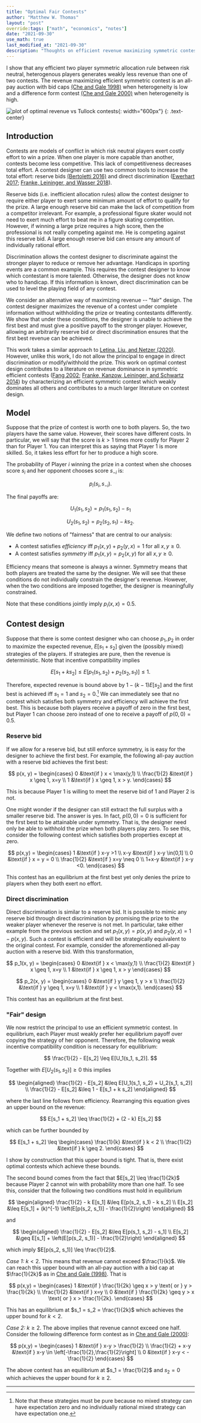 ```yaml
---
title: "Optimal Fair Contests"
author: "Matthew W. Thomas"
layout: "post"
override:tags: ["math", "economics", "notes"]
date: "2021-09-30"
use_math: true
last_modified_at: "2021-09-30"
description: "Thoughts on efficient revenue maximizing symmetric contests"
---
```


I show that any efficient two player symmetric allocation rule between risk neutral, heterogenous players generates weakly less revenue than one of two contests. The revenue maximizing efficient symmetric contest is an all-pay auction with bid caps [(Che and Gale 1998)](https://econpapers.repec.org/RePEc:aea:aecrev:v:88:y:1998:i:3:p:643-51) when heterogeneity is low and a difference form contest [(Che and Gale 2000)](https://econpapers.repec.org/RePEc:eee:gamebe:v:30:y:2000:i:1:p:22-43) when heterogeneity is high.

![plot of optimal revenue vs Tullock contests](/assets/images/posts/2021/pure-covert-discrimination.svg){: width="600px"}
{: .text-center}

## Introduction

Contests are models of conflict in which risk neutral players exert costly effort to win a prize. When one player is more capable than another, contests become less competitive. This lack of competitiveness decreases total effort. A contest designer can use two common tools to increase the total effort: reserve bids [(Bertoletti 2016)](https://econpapers.repec.org/RePEc:eee:reecon:v:70:y:2016:i:3:p:446-453) and direct discrimination ([Ewerhart 2017](https://econpapers.repec.org/RePEc:eee:ecolet:v:157:y:2017:i:c:p:167-170); [Franke, Leininger, and Wasser 2018](https://econpapers.repec.org/RePEc:eee:eecrev:v:104:y:2018:i:c:p:22-37)).

Reserve bids (i.e. inefficient allocation rules) allow the contest designer to require either player to exert some minimum amount of effort to qualify for the prize. A large enough reserve bid can make the lack of competition from a competitor irrelevant. For example, a professional figure skater would not need to exert much effort to beat me in a figure skating competition. However, if winning a large prize requires a high score, then the professional is not really competing against me. He is competing against this reserve bid. A large enough reserve bid can ensure any amount of individually rational effort.

Discrimination allows the contest designer to discriminate against the stronger player to reduce or remove her advantage. Handicaps in sporting events are a common example. This requires the contest designer to know which contestant is more talented. Otherwise, the designer does not know who to handicap. If this information is known, direct discrimination can be used to level the playing field of any contest.

We consider an alternative way of maximizing revenue -- "fair" design. The contest designer maximizes the revenue of a contest under complete information without withholding the prize or treating contestants differently. We show that under these conditions, the designer is unable to achieve the first best and must give a positive payoff to the stronger player. However, allowing an arbitrarily reserve bid or direct discrimination ensures that the first best revenue can be achieved.

This work takes a similar approach to [Letina, Liu, and Netzer (2020)](https://econpapers.repec.org/RePEc:cpr:ceprdp:14854). However, unlike this work, I do not allow the principal to engage in direct discrimination or modify/withhold the prize. This work on optimal contest design contributes to a literature on revenue dominance in symmetric efficient contests ([Fang 2002](https://econpapers.repec.org/RePEc:kap:pubcho:v:112:y:2002:i:3-4:p:351-71); [Franke, Kanzow, Leininger, and Schwartz 2014](https://econpapers.repec.org/RePEc:eee:gamebe:v:83:y:2014:i:c:p:116-126)) by characterizing an efficient symmetric contest which weakly dominates all others and contributes to a much larger literature on contest design.

## Model

Suppose that the prize of contest is worth one to both players. So, the two players have the same value. However, their scores have different costs. In particular, we will say that the score is $k > 1$ times more costly for Player 2 than for Player 1. You can interpret this as saying that Player 1 is more skilled. So, it takes less effort for her to produce a high score.

The probability of Player $i$ winning the prize in a contest when she chooses score $s_i$ and her opponent chooses score $s_{-i}$ is:

$$
    p_{i}(s_i, s_{-i}).
$$

The final payoffs are:

$$
    U_1(s_1, s_2) = p_1 (s_1, s_2) - s_1
$$

$$
    U_2(s_1, s_2) = p_2 (s_2, s_1) - k s_2.
$$

We define two notions of "fairness" that are central to our analysis:

* A contest satisfies *efficiency* iff $p_1 (x, y) + p_2 (y, x) = 1$ for all $x,y \geq 0$.
* A contest satisfies *symmetry* iff $p_1 (x, y) = p_2 (x, y)$ for all $x,y \geq 0$.

Efficiency means that someone is always a winner. Symmetry means that both players are treated the same by the designer. We will see that these conditions do not individually constrain the designer's revenue. However, when the two conditions are imposed together, the designer is meaningfully constrained. 

Note that these conditions jointly imply $p_i(x,x) = 0.5$.

## Contest design

Suppose that there is some contest designer who can choose $p_1, p_2$ in order to maximize the expected revenue, $E[s_1 + s_2]$ given the (possibly mixed) strategies of the players. If strategies are pure, then the revenue is deterministic. Note that incentive compatibility implies

$$
    E[s_1 + k s_2] \leq E[p_1 (s_1, s_2) + p_2 (s_2, s_1)] \leq 1.
$$

Therefore, expected revenue is bound above by $1 - (k - 1) E[s_2]$ and the first best is achieved iff $s_1 = 1$ and $s_2 = 0$.[^fbns] We can immediately see that no contest which satisfies both symmetry and efficiency will achieve the first best. This is because both players receive a payoff of zero in the first best, but Player 1 can choose zero instead of one to receive a payoff of $p(0,0) = 0.5$.

### Reserve bid

If we allow for a reserve bid, but still enforce symmetry, is is easy for the designer to achieve the first best. For example, the following all-pay auction with a reserve bid achieves the first best:

$$
    p(x, y) = 
    \begin{cases}
        0           &\text{if } x < \max(y,1) \\
        \frac{1}{2} &\text{if } x \geq 1, x=y \\
        1           &\text{if } x \geq 1, x > y.
    \end{cases}
$$

This is because Player 1 is willing to meet the reserve bid of 1 and Player 2 is not.

One might wonder if the designer can still extract the full surplus with a smaller reserve bid. The answer is yes. In fact, $p(0,0) = 0$ is sufficient for the first best to be attainable under symmetry. That is, the designer need only be able to withhold the prize when both players play zero. To see this, consider the following contest which satisfies both properties except at zero.

$$
    p(x,y) =
    \begin{cases}
        1           &\text{if } x-y >1 \\
        x-y         &\text{if } x-y \in(0,1] \\
        0           &\text{if } x = y = 0 \\
        \frac{1}{2} &\text{if } x=y \neq 0 \\
        1+x-y       &\text{if } x-y <0.
    \end{cases}
$$

This contest has an equilibrium at the first best yet only denies the prize to players when they both exert no effort.


### Direct discrimination

Direct discrimination is similar to a reserve bid. It is possible to mimic any reserve bid through direct discrimination by promising the prize to the weaker player whenever the reserve is not met. In particular, take either example from the previous section and set $p_1(x,y) = p(x,y)$ and $p_2(y,x) = 1 - p(x,y)$. Such a contest is efficient and will be strategically equivalent to the original contest. For example, consider the aforementioned all-pay auction with a reserve bid. With this transformation,

$$
    p_1(x, y) = 
    \begin{cases}
        0           &\text{if } x < \max(y,1) \\
        \frac{1}{2} &\text{if } x \geq 1, x=y \\
        1           &\text{if } x \geq 1, x > y
    \end{cases}
$$

$$
    p_2(x, y) = 
    \begin{cases}
        0           &\text{if } y \geq 1, y > x \\
        \frac{1}{2} &\text{if } y \geq 1, x=y \\
        1           &\text{if } y < \max(x,1).
    \end{cases}
$$

This contest has an equilibrium at the first best.

### "Fair" design

We now restrict the principal to use an efficient symmetric contest. In equilibrium, each Player must weakly prefer her equilibrium payoff over copying the strategy of her opponent. Therefore, the following weak incentive compatibility condition is necessary for equilibrium:

$$
    \frac{1}{2} - E[s_2] \leq E[U_1(s_1, s_2)].
$$

Together with $E[U_2(s_1, s_2)] \geq 0$ this implies

$$
    \begin{aligned}
        \frac{1}{2} - E[s_2] &\leq E[U_1(s_1, s_2) + U_2(s_1, s_2)] \\
        \frac{1}{2} - E[s_2] &\leq 1 - E[s_1 + k s_2]
    \end{aligned}
$$

where the last line follows from efficiency. Rearranging this equation gives an upper bound on the revenue:

$$
    E[s_1 + s_2] \leq \frac{1}{2} + (2 - k) E[s_2]
$$

which can be further bounded by

$$
    E[s_1 + s_2] \leq
    \begin{cases}
        \frac{1}{k} &\text{if } k < 2 \\
        \frac{1}{2} &\text{if } k \geq 2.
    \end{cases}
$$

I show by construction that this upper bound is tight. That is, there exist optimal contests which achieve these bounds.

The second bound comes from the fact that $E[s_2] \leq \frac{1}{2k}$ because Player 2 cannot win with probability more than one half. To see this, consider that the following two conditions must hold in equilibrium

$$
    \begin{aligned}
        \frac{1}{2} - k E[s_1] &\leq E[p(s_2, s_1) - k s_2] \\
        E[s_2] &\leq E[s_1] + (k)^{-1} \left(E[p(s_2, s_1)] - \frac{1}{2}\right)
    \end{aligned}
$$

and

$$
    \begin{aligned}
        \frac{1}{2} - E[s_2]  &\leq E[p(s_1, s_2) - s_1] \\
        E[s_2] &\geq E[s_1] + \left(E[p(s_2, s_1)] - \frac{1}{2}\right)
    \end{aligned}
$$

which imply $E[p(s_2, s_1)] \leq \frac{1}{2}$. 

*Case 1:* $k < 2$. This means that revenue cannot exceed $\frac{1}{k}$. We can reach this upper bound with an all-pay auction with a bid cap at $\frac{1}{2k}$ as in [Che and Gale (1998)](https://econpapers.repec.org/RePEc:aea:aecrev:v:88:y:1998:i:3:p:643-51). That is

$$
    p(x,y) =
    \begin{cases}
        1           &\text{if } \frac{1}{2k} \geq x > y \text{ or } y > \frac{1}{2k} \\
        \frac{1}{2} &\text{if } x=y \\
        0           &\text{if } \frac{1}{2k} \geq y > x \text{ or } x > \frac{1}{2k}.
    \end{cases}
$$

This has an equilibrium at $s_1 = s_2 = \frac{1}{2k}$ which achieves the upper bound for $k < 2$.

*Case 2:* $k \geq 2$. The above implies that revenue cannot exceed one half. Consider the following difference form contest as in [Che and Gale (2000)](https://econpapers.repec.org/RePEc:eee:gamebe:v:30:y:2000:i:1:p:22-43):

$$
    p(x,y) =
    \begin{cases}
        1                   &\text{if } x-y > \frac{1}{2} \\
        \frac{1}{2} + x-y   &\text{if } x-y \in \left[-\frac{1}{2},\frac{1}{2}\right] \\
        0                   &\text{if } x-y < - \frac{1}{2}
    \end{cases}
$$

The above contest has an equilibrium at $s_1 = \frac{1}{2}$ and $s_2 = 0$ which achieves the upper bound for $k \geq 2$.

---

[^fbns]: Note that these strategies must be pure because no mixed strategy can have expectation zero and no individually rational mixed strategy can have expectation one.
